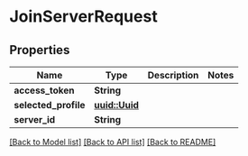 # JoinServerRequest

## Properties

 Name                 | Type                            | Description | Notes 
----------------------|---------------------------------|-------------|-------
 **access_token**     | **String**                      |             |
 **selected_profile** | [**uuid::Uuid**](uuid::Uuid.md) |             |
 **server_id**        | **String**                      |             |

[[Back to Model list]](../README.md#documentation-for-models) [[Back to API list]](../README.md#documentation-for-api-endpoints) [[Back to README]](../README.md)


